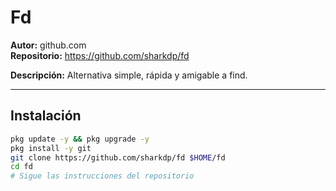 # Fd

**Autor:** github.com  
**Repositorio:** https://github.com/sharkdp/fd

**Descripción:** Alternativa simple, rápida y amigable a find.

---

## Instalación

```bash
pkg update -y && pkg upgrade -y
pkg install -y git
git clone https://github.com/sharkdp/fd $HOME/fd
cd fd
# Sigue las instrucciones del repositorio
```
